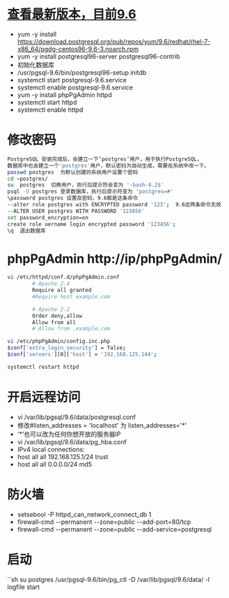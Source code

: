 # [查看最新版本，目前9.6](https://yum.postgresql.org/)
- yum -y install https://download.postgresql.org/pub/repos/yum/9.6/redhat/rhel-7-x86_64/pgdg-centos96-9.6-3.noarch.rpm
- yum -y install postgresql96-server postgresql96-contrib
- 初始化数据库
- /usr/pgsql-9.6/bin/postgresql96-setup initdb
- systemctl start postgresql-9.6.service
- systemctl enable postgresql-9.6.service
- yum -y install phpPgAdmin httpd
- systemctl start httpd
- systemctl enable httpd
# 修改密码
```sh
PostgreSQL 安装完成后，会建立一下‘postgres’用户，用于执行PostgreSQL，
数据库中也会建立一个'postgres'用户，默认密码为自动生成，需要在系统中改一下。
passwd postgres  为默认创建的系统用户设置个密码
cd ~postgres/
su  postgres  切换用户，执行后提示符会变为 '-bash-4.2$'
psql -U postgres 登录数据库，执行后提示符变为 'postgres=#'
\password postgres 设置及密码，9.6都是这条命令
--alter role postgres with ENCRYPTED password '123';  9.6这两条命令无效
--ALTER USER postgres WITH PASSWORD '123456'  
set password_encryption=on
create role uername login encrypted password '123456';  
\q  退出数据库
```
# phpPgAdmin   http://ip/phpPgAdmin/
```sh
vi /etc/httpd/conf.d/phpPgAdmin.conf
        # Apache 2.4
        Require all granted
        #Require host example.com

        # Apache 2.2
        Order deny,allow
        Allow from all
        # Allow from .example.com

vi /etc/phpPgAdmin/config.inc.php
$conf['extra_login_security'] = false;
$conf['servers'][0]['host'] = '192.168.125.144';

systemctl restart httpd
```
# 开启远程访问
- vi /var/lib/pgsql/9.6/data/postgresql.conf
- 修改#listen_addresses = 'localhost'  为  listen_addresses='*'
- ‘*’也可以改为任何你想开放的服务器IP
- vi /var/lib/pgsql/9.6/data/pg_hba.conf
- IPv4 local connections:
- host  all    all    192.168.125.1/24      trust   
- host  all    all    0.0.0.0/24    md5
# 防火墙
- setsebool -P httpd_can_network_connect_db 1
- firewall-cmd --permanent --zone=public --add-port=80/tcp
- firewall-cmd --permanent --zone=public --add-service=postgresql
# 启动
``sh
su postgres
/usr/pgsql-9.6/bin/pg_ctl -D /var/lib/pgsql/9.6/data/ -l logfile start

```
